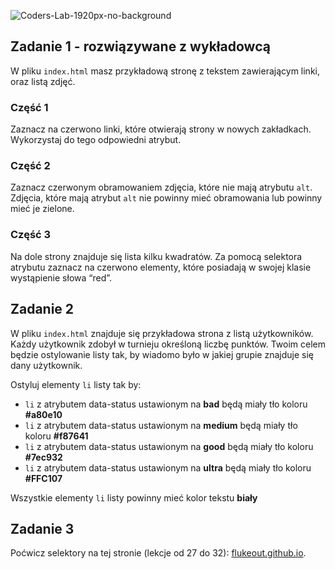 ![Coders-Lab-1920px-no-background](https://user-images.githubusercontent.com/152855/73064373-5ed69780-3ea1-11ea-8a71-3d370a5e7dd8.png)


## Zadanie 1 - rozwiązywane z wykładowcą

W pliku `index.html` masz przykładową stronę z tekstem zawierającym linki, oraz listą zdjęć.


### Część 1

Zaznacz na czerwono linki, które otwierają strony w nowych zakładkach. Wykorzystaj do tego odpowiedni atrybut.

### Część 2

Zaznacz czerwonym obramowaniem zdjęcia, które nie mają atrybutu `alt`. Zdjęcia, które mają atrybut `alt` nie powinny mieć obramowania lub powinny mieć je zielone.

### Część 3

Na dole strony znajduje się lista kilku kwadratów. Za pomocą selektora atrybutu zaznacz na czerwono elementy, które posiadają w swojej klasie wystąpienie słowa “red”.


## Zadanie 2

W pliku `index.html` znajduje się przykładowa strona z listą użytkowników.
Każdy użytkownik zdobył w turnieju określoną liczbę punktów.
Twoim celem będzie ostylowanie listy tak, by wiadomo było w jakiej grupie znajduje się dany użytkownik.

Ostyluj elementy `li` listy tak by:
- `li` z atrybutem data-status ustawionym na **bad** będą miały tło koloru **#a80e10**
- `li` z atrybutem data-status ustawionym na **medium** będą miały tło koloru **#f87641**
- `li` z atrybutem data-status ustawionym na **good** będą miały tło koloru **#7ec932**
- `li` z atrybutem data-status ustawionym na **ultra** będą miały tło koloru **#FFC107**

Wszystkie elementy `li` listy powinny mieć kolor tekstu **biały**


## Zadanie 3

Poćwicz selektory na tej stronie (lekcje od 27 do 32): [flukeout.github.io](http://flukeout.github.io/).

